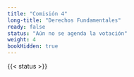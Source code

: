 ```yaml
---
title: "Comisión 4" 
long-title: "Derechos Fundamentales"
ready: false
status: "Aún no se agenda la votación"
weight: 4
bookHidden: true
---
```

{{< status >}}
